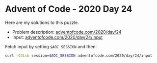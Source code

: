 # Advent of Code - 2020 Day 24
Here are my solutions to this puzzle.

* Problem description: [adventofcode.com/2020/day/24](https://adventofcode.com/2020/day/24)
* Input: [adventofcode.com/2020/day/24/input](https://adventofcode.com/2020/day/24/input)

Fetch input by setting `$AOC_SESSION` and then:
```bash
curl -OJLsb session=$AOC_SESSION adventofcode.com/2020/day/24/input
```

